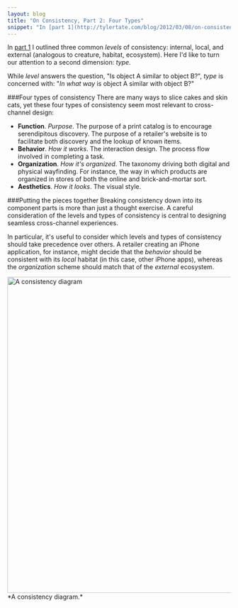```yaml
---
layout: blog
title: "On Consistency, Part 2: Four Types"
snippet: "In [part 1](http://tylertate.com/blog/2012/03/08/on-consistency-three-levels.html) I outlined three common *levels* of consistency: internal, local, and external (analogous to creature, habitat, ecosystem). Here I'd like to turn our attention to a second dimension: *type*. While *level* answers the question, 'Is object A similar to object B?', *type* is concerned with: '*In what way* is object A similar with object B?'"
---
```


In [part 1](http://tylertate.com/blog/2012/03/08/on-consistency-three-levels.html) I outlined three common *levels* of consistency: internal, local, and external (analogous to creature, habitat, ecosystem). Here I'd like to turn our attention to a second dimension: *type*.

While *level* answers the question, "Is object A similar to object B?", *type* is concerned with: "*In what way* is object A similar with object B?"

###Four types of consistency
There are many ways to slice cakes and skin cats, yet these four types of consistency seem most relevant to cross-channel design:

* **Function**. *Purpose*. The purpose of a print catalog is to encourage serendipitous discovery. The purpose of a retailer's website is to facilitate both discovery and the lookup of known items.
* **Behavior**. *How it works*. The interaction design. The process flow involved in completing a task.
* **Organization**. *How it's organized*. The taxonomy driving both digital and physical wayfinding. For instance, the way in which products are organized in stores of both the online and brick-and-mortar sort.
* **Aesthetics**. *How it looks*. The visual style.

###Putting the pieces together
Breaking consistency down into its component parts is more than just a thought exercise. A careful consideration of the levels and types of consistency is central to designing seamless cross-channel experiences.

In particular, it's useful to consider which levels and types of consistency should take precedence over others. A retailer creating an iPhone application, for instance, might decide that the *behavior* should be consistent with its *local* habitat (in this case, other iPhone apps), whereas the *organization* scheme should match that of the *external* ecosystem.

<img src="http://www.tylertate.com/resources/images/2012-03-09/consistency-strategy.jpg" width="712" class="normal-width" alt="A consistency diagram" />
*A consistency diagram.*